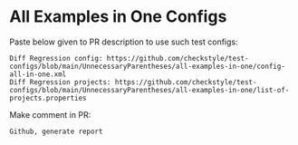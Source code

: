 # All Examples in One Configs
Paste below given to PR description to use such test configs:
```
Diff Regression config: https://github.com/checkstyle/test-configs/blob/main/UnnecessaryParentheses/all-examples-in-one/config-all-in-one.xml
Diff Regression projects: https://github.com/checkstyle/test-configs/blob/main/UnnecessaryParentheses/all-examples-in-one/list-of-projects.properties
```
Make comment in PR:
```
Github, generate report
```
